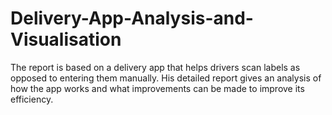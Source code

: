 # Delivery-App-Analysis-and-Visualisation
The report is based on a delivery app that helps drivers scan labels as opposed to entering them manually. His detailed report gives an analysis of how the app works and what improvements can be made to improve its efficiency.
